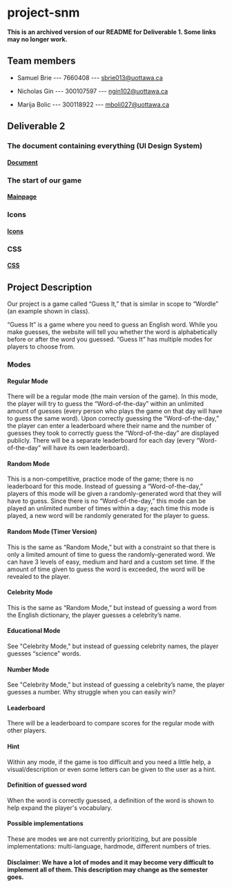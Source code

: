 # project-snm
**This is an archived version of our README for Deliverable 1. Some links may no longer work.**

## Team members
* Samuel Brie 	---     7660408    ---  sbrie013@uottawa.ca

* Nicholas Gin  ---    300107597   ---  ngin102@uottawa.ca

* Marija Bolic  ---    300118922   ---  mboli027@uottawa.ca

## Deliverable 2

### The document containing everything (UI Design System)
#### [Document](app/Deliverable_2.docx)

### The start of our game
#### [Mainpage](app/mainpage.html)

### Icons
#### [Icons](app/icons)

### CSS
#### [CSS](app/CSS)
		
## Project Description
Our project is a game called “Guess It,” that is similar in scope to “Wordle” (an example shown in class).

“Guess It” is a game where you need to guess an English word. While you make guesses, the website will tell you whether the word is alphabetically before or after the word you guessed. “Guess It” has multiple modes for players to choose from.

### Modes
#### Regular Mode
There will be a regular mode (the main version of the game). In this mode, the player will try to guess the “Word-of-the-day” within an unlimited amount of guesses (every person who plays the game on that day will have to guess the same word). Upon correctly guessing the “Word-of-the-day,” the player can enter a leaderboard where their name and the number of guesses they took to correctly guess the “Word-of-the-day” are displayed publicly. There will be a separate leaderboard for each day (every “Word-of-the-day” will have its own leaderboard).
	
#### Random Mode
This is a non-competitive, practice mode of the game; there is no leaderboard for this mode. Instead of guessing a “Word-of-the-day,” players of this mode will be given a randomly-generated word that they will have to guess. Since there is no “Word-of-the-day,” this mode can be played an unlimited number of times within a day; each time this mode is played, a new word will be randomly generated for the player to guess.

#### Random Mode (Timer Version)
This is the same as “Random Mode,” but with a constraint so that there is only a limited amount of time to guess the randomly-generated word. We can have 3 levels of easy, medium and hard and a custom set time. If the amount of time given to guess the word is exceeded, the word will be revealed to the player.

#### Celebrity Mode
This is the same as “Random Mode,” but instead of guessing a word from the English dictionary, the player guesses a celebrity’s name. 

#### Educational Mode
See "Celebrity Mode," but instead of guessing celebrity names, the player guesses “science” words.

#### Number Mode
See "Celebrity Mode," but instead of guessing a celebrity’s name, the player guesses a number. Why struggle when you can easily win?

#### Leaderboard
There will be a leaderboard to compare scores for the regular mode with other players.

#### Hint
Within any mode, if the game is too difficult and you need a little help, a visual/description or even some letters can be given to the user as a hint.

#### Definition of guessed word
When the word is correctly guessed, a definition of the word is shown to help expand the player's vocabulary. 

#### Possible implementations
These are modes we are not currently prioritizing, but are possible implementations: multi-language, hardmode, different numbers of tries.

#### Disclaimer: We have a lot of modes and it may become very difficult to implement all of them. This description may change as the semester goes. 
